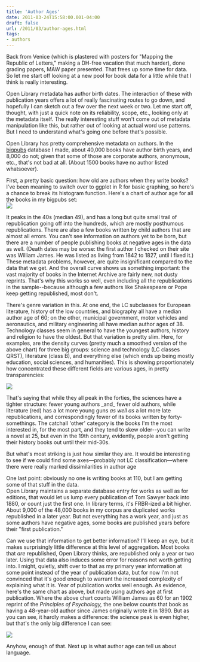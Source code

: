 ```yaml
---
title: 'Author Ages'
date: 2011-03-24T15:58:00.001-04:00
draft: false
url: /2011/03/author-ages.html
tags: 
- authors
---
```


Back from Venice (which is plastered with posters for "Mapping the Republic of Letters," making a DH-free vacation that much harder), done grading papers, MAW paper presented. That frees up some time for data. So let me start off looking at a new pool for book data for a little while that I think is really interesting.  
  
Open Library metadata has author birth dates. The interaction of these with publication years offers a lot of really fascinating routes to go down, and hopefully I can sketch out a few over the next week or two. Let me start off, thought, with just a quick note on its reliability, scope, etc., looking only at the metadata itself. The really interesting stuff won't come out of metadata manipulation like this, but rather out of looking at actual word use patterns. But I need to understand what's going one before that's possible.  
  
Open Library has pretty comprehensive metadata on authors. In the [bigpubs](http://sappingattention.blogspot.com/2011/02/technical-notes.html) database I made, about 40,000 books have author birth years, and 8,000 do not; given that some of those are corporate authors, anonymous, etc., that's not bad at all. (About 1500 books have no author listed whatsoever).  
  
First, a pretty basic question: how old are authors when they write books? I've been meaning to switch over to ggplot in R for basic graphing, so here's a chance to break its histogram function. Here's a chart of author age for all the books in my bigpubs set:  
[![](https://lh3.googleusercontent.com/-_rXyArjhXAI/TXZudKNgb_I/AAAAAAAACfM/H-sPZ8heg2c/s1600/Author+Age+Histogram.png)](https://lh3.googleusercontent.com/-_rXyArjhXAI/TXZudKNgb_I/AAAAAAAACfM/H-sPZ8heg2c/s1600/Author+Age+Histogram.png)  
  
  
  
  
It peaks in the 40s (median 49), and has a long but quite small trail of republication going off into the hundreds, which are mostly posthumous republications. There are also a few books written by child authors that are almost all errors. You can't see information on authors yet to be born, but there are a number of people publishing books at negative ages in the data as well. (Death dates may be worse: the first author I checked on their site was William James. He was listed as living from 1842 to 1827, until I fixed it.) These metadata problems, however, are quite insignificant compared to the data that we get. And the overall curve shows us something important: the vast majority of books in the Internet Archive are fairly new, not dusty reprints. That's why this works so well, even including all the republications in the sample--because although a few authors like Shakespeare or Pope keep getting republished, most don't.  
  
There's genre variation in this. At one end, the LC subclasses for European literature, history of the low countries, and biography all have a median author age of 60; on the other, municipal government, motor vehicles and aeronautics, and military engineering all have median author ages of 38. Technology classes seem in general to have the youngest authors, history and religion to have the oldest. But that variation is pretty slim. Here, for examples, are the density curves (pretty much a smoothed version of the above chart) for three big groups: science and technology (LC classes QRST), literature (class B), and everything else (which ends up being mostly education, social sciences, and humanities). This is showing proportionately how concentrated these different fields are various ages, in pretty transparencies:  
  
  

[![](https://lh3.googleusercontent.com/-D-cSVw_zKEs/TXbt4-Odg4I/AAAAAAAACfQ/o3bvKphgCVI/s1600/Comparison+of+different+genre+age+at+publication.png)](https://lh3.googleusercontent.com/-D-cSVw_zKEs/TXbt4-Odg4I/AAAAAAAACfQ/o3bvKphgCVI/s1600/Comparison+of+different+genre+age+at+publication.png)

  
That's saying that while they all peak in the forties, the sciences have a tighter structure: fewer young authors \_and\_ fewer old authors, while literature (red) has a lot more young guns _as well as_ a lot more late republications, and correspondingly fewer of its books written by forty-somethings. The catchall 'other' category is the books I'm the most interested in, for the most part, and they tend to skew older--you can write a novel at 25, but even in the 19th century, evidently, people aren't getting their history books out until their mid-30s.  
  
But what's most striking is just how similar they are. It would be interesting to see if we could find some axes—probably not LC classification—where there were really marked dissimilarities in author age  
  
One last point: obviously no one is writing books at 110, but I am getting some of that stuff in the data.  
Open Library maintains a separate database entry for works as well as for editions, that would let us lump every publication of Tom Sawyer back into 1880, or count just the first one. In library terms, it's FRBR-ized a bit higher. About 9,000 of the 48,000 books in my corpus are duplicated works republished in a later year. But not everything has a work year, and just as some authors have negative ages, some books are published years before their "first publication."  
  
Can we use that information to get better information? I'll keep an eye, but it makes surprisingly little difference at this level of aggregation. Most books that _are_ republished, Open Library thinks, are republished only a year or two later. Using that data also induces some error for reasons not worth getting into. I might, quietly, shift over to that as my primary year information at some point instead of the year of publication data, but for now I'm not convinced that it's good enough to warrant the increased complexity of explaining what it is. Year of publication works well enough. As evidence, here's the same chart as above, but made using authors age at first publication. Where the above chart counts William James as 60 for an 1902 reprint of the _Principles of Psychology,_ the one below counts that book as having a 48-year-old author since James originally wrote it in 1890. But as you can see, it hardly makes a difference: the science peak is even higher, but that's the only big difference I can see:  
  
  

[![](https://lh6.googleusercontent.com/-1dHwlLRLZLk/TXbzFW3S8II/AAAAAAAACfU/xU8fSgEhFYI/s1600/Comparison+of+different+genre+age+at+composition.png)](https://lh6.googleusercontent.com/-1dHwlLRLZLk/TXbzFW3S8II/AAAAAAAACfU/xU8fSgEhFYI/s1600/Comparison+of+different+genre+age+at+composition.png)

Anyhow, enough of that. Next up is what author age can tell us about language.